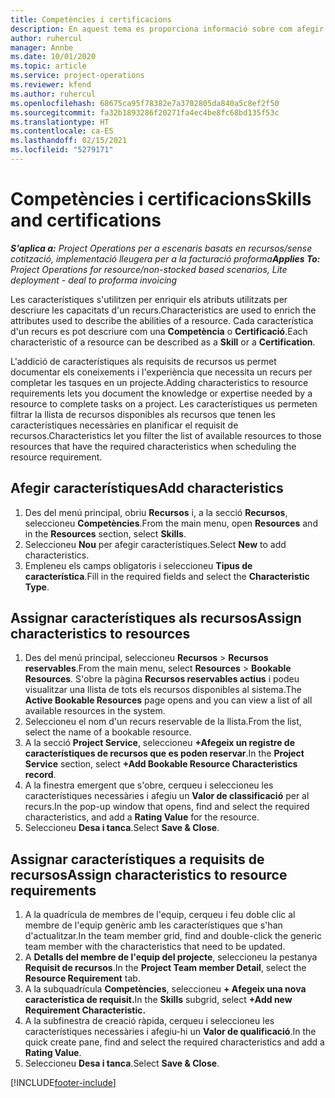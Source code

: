 ```yaml
---
title: Competències i certificacions
description: En aquest tema es proporciona informació sobre com afegir característiques de competències i certificació als recursos.
author: ruhercul
manager: Annbe
ms.date: 10/01/2020
ms.topic: article
ms.service: project-operations
ms.reviewer: kfend
ms.author: ruhercul
ms.openlocfilehash: 68675ca95f78382e7a3702805da840a5c8ef2f50
ms.sourcegitcommit: fa32b1893286f20271fa4ec4be8fc68bd135f53c
ms.translationtype: HT
ms.contentlocale: ca-ES
ms.lasthandoff: 02/15/2021
ms.locfileid: "5279171"
---
```

# <a name="skills-and-certifications"></a><span data-ttu-id="3e3e0-103">Competències i certificacions</span><span class="sxs-lookup"><span data-stu-id="3e3e0-103">Skills and certifications</span></span>
<span data-ttu-id="3e3e0-104">_**S'aplica a:** Project Operations per a escenaris basats en recursos/sense cotització, implementació lleugera per a la facturació proforma_</span><span class="sxs-lookup"><span data-stu-id="3e3e0-104">_**Applies To:** Project Operations for resource/non-stocked based scenarios, Lite deployment - deal to proforma invoicing_</span></span>

<span data-ttu-id="3e3e0-105">Les característiques s'utilitzen per enriquir els atributs utilitzats per descriure les capacitats d'un recurs.</span><span class="sxs-lookup"><span data-stu-id="3e3e0-105">Characteristics are used to enrich the attributes used to describe the abilities of a resource.</span></span> <span data-ttu-id="3e3e0-106">Cada característica d'un recurs es pot descriure com una **Competència** o **Certificació**.</span><span class="sxs-lookup"><span data-stu-id="3e3e0-106">Each characteristic of a resource can be described as a **Skill** or a **Certification**.</span></span>

<span data-ttu-id="3e3e0-107">L'addició de característiques als requisits de recursos us permet documentar els coneixements i l'experiència que necessita un recurs per completar les tasques en un projecte.</span><span class="sxs-lookup"><span data-stu-id="3e3e0-107">Adding characteristics to resource requirements lets you document the knowledge or expertise needed by a resource to complete tasks on a project.</span></span> <span data-ttu-id="3e3e0-108">Les característiques us permeten filtrar la llista de recursos disponibles als recursos que tenen les característiques necessàries en planificar el requisit de recursos.</span><span class="sxs-lookup"><span data-stu-id="3e3e0-108">Characteristics let you filter the list of available resources to those resources that have the required characteristics when scheduling the resource requirement.</span></span>

## <a name="add-characteristics"></a><span data-ttu-id="3e3e0-109">Afegir característiques</span><span class="sxs-lookup"><span data-stu-id="3e3e0-109">Add characteristics</span></span>

1. <span data-ttu-id="3e3e0-110">Des del menú principal, obriu **Recursos** i, a la secció **Recursos**, seleccioneu **Competències**.</span><span class="sxs-lookup"><span data-stu-id="3e3e0-110">From the main menu, open **Resources** and in the **Resources** section, select **Skills**.</span></span>
2. <span data-ttu-id="3e3e0-111">Seleccioneu **Nou** per afegir característiques.</span><span class="sxs-lookup"><span data-stu-id="3e3e0-111">Select **New** to add characteristics.</span></span>
3. <span data-ttu-id="3e3e0-112">Empleneu els camps obligatoris i seleccioneu **Tipus de característica**.</span><span class="sxs-lookup"><span data-stu-id="3e3e0-112">Fill in the required fields and select the **Characteristic Type**.</span></span>

## <a name="assign-characteristics-to-resources"></a><span data-ttu-id="3e3e0-113">Assignar característiques als recursos</span><span class="sxs-lookup"><span data-stu-id="3e3e0-113">Assign characteristics to resources</span></span>

1. <span data-ttu-id="3e3e0-114">Des del menú principal, seleccioneu **Recursos** > **Recursos reservables**.</span><span class="sxs-lookup"><span data-stu-id="3e3e0-114">From the main menu, select **Resources** > **Bookable Resources**.</span></span> <span data-ttu-id="3e3e0-115">S'obre la pàgina **Recursos reservables actius** i podeu visualitzar una llista de tots els recursos disponibles al sistema.</span><span class="sxs-lookup"><span data-stu-id="3e3e0-115">The **Active Bookable Resources** page opens and you can view a list of all available resources in the system.</span></span>
2. <span data-ttu-id="3e3e0-116">Seleccioneu el nom d'un recurs reservable de la llista.</span><span class="sxs-lookup"><span data-stu-id="3e3e0-116">From the list, select the name of a bookable resource.</span></span>
3. <span data-ttu-id="3e3e0-117">A la secció **Project Service**, seleccioneu **+Afegeix un registre de característiques de recursos que es poden reservar**.</span><span class="sxs-lookup"><span data-stu-id="3e3e0-117">In the **Project Service** section, select **+Add Bookable Resource Characteristics record**.</span></span>
4. <span data-ttu-id="3e3e0-118">A la finestra emergent que s'obre, cerqueu i seleccioneu les característiques necessàries i afegiu un **Valor de classificació** per al recurs.</span><span class="sxs-lookup"><span data-stu-id="3e3e0-118">In the pop-up window that opens, find and select the required characteristics, and add a **Rating Value** for the resource.</span></span>
5. <span data-ttu-id="3e3e0-119">Seleccioneu **Desa i tanca**.</span><span class="sxs-lookup"><span data-stu-id="3e3e0-119">Select **Save & Close**.</span></span>

## <a name="assign-characteristics-to-resource-requirements"></a><span data-ttu-id="3e3e0-120">Assignar característiques a requisits de recursos</span><span class="sxs-lookup"><span data-stu-id="3e3e0-120">Assign characteristics to resource requirements</span></span>

1. <span data-ttu-id="3e3e0-121">A la quadrícula de membres de l'equip, cerqueu i feu doble clic al membre de l'equip genèric amb les característiques que s'han d'actualitzar.</span><span class="sxs-lookup"><span data-stu-id="3e3e0-121">In the team member grid, find and double-click the generic team member with the characteristics that need to be updated.</span></span>
2. <span data-ttu-id="3e3e0-122">A **Detalls del membre de l'equip del projecte**, seleccioneu la pestanya **Requisit de recursos**.</span><span class="sxs-lookup"><span data-stu-id="3e3e0-122">In the **Project Team member Detail**, select the **Resource Requirement** tab.</span></span>
3. <span data-ttu-id="3e3e0-123">A la subquadrícula **Competències**, seleccioneu **+ Afegeix una nova característica de requisit.**</span><span class="sxs-lookup"><span data-stu-id="3e3e0-123">In the **Skills** subgrid, select **+Add new Requirement Characteristic.**</span></span>
4. <span data-ttu-id="3e3e0-124">A la subfinestra de creació ràpida, cerqueu i seleccioneu les característiques necessàries i afegiu-hi un **Valor de qualificació**.</span><span class="sxs-lookup"><span data-stu-id="3e3e0-124">In the quick create pane, find and select the required characteristics and add a **Rating Value**.</span></span>
5. <span data-ttu-id="3e3e0-125">Seleccioneu **Desa i tanca**.</span><span class="sxs-lookup"><span data-stu-id="3e3e0-125">Select **Save & Close**.</span></span>

[!INCLUDE[footer-include](../includes/footer-banner.md)]